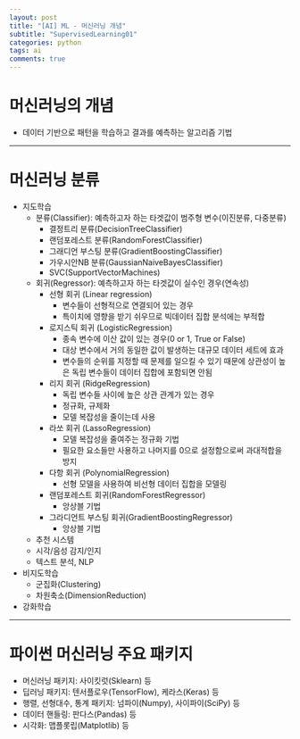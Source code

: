 ```yaml
---
layout: post
title: "[AI] ML - 머신러닝 개념"
subtitle: "SupervisedLearning01"
categories: python
tags: ai
comments: true
---
```


# 머신러닝의 개념
- 데이터 기반으로 패턴을 학습하고 결과를 예측하는 알고리즘 기법
 
* * *

# 머신러닝 분류
- 지도학습
    - 분류(Classifier): 예측하고자 하는 타겟값이 범주형 변수(이진분류, 다중분류)
        - 결정트리 분류(DecisionTreeClassifier)
        - 랜덤포레스트 분류(RandomForestClassifier)
        - 그래디언 부스팅 분류(GradientBoostingClassifier)
        - 가우시안NB 분류(GaussianNaiveBayesClassifier)
        - SVC(SupportVectorMachines)
    - 회귀(Regressor): 예측하고자 하는 타겟값이 실수인 경우(연속성)
        - 선형 회귀 (Linear regression)
            - 변수들이 선형적으로 연결되어 있는 경우
            - 특이치에 영향을 받기 쉬우므로 빅데이터 집합 분석에는 부적합
        - 로지스틱 회귀 (LogisticRegression)
            - 종속 변수에 이산 값이 있는 경우(0 or 1, True or False)
            - 대상 변수에서 거의 동일한 값이 발생하는 대규모 데이터 세트에 효과
            - 변수들의 순위를 지정할 때 문제를 일으킬 수 있기 때문에 상관성이 높은 독립 변수들이 데이터 집합에 포함되면 안됨
        - 리지 회귀 (RidgeRegression)
            - 독립 변수들 사이에 높은 상관 관계가 있는 경우
            - 정규화, 규제화
            - 모델 복잡성을 줄이는데 사용
        - 라쏘 회귀 (LassoRegression)
            - 모델 복잡성을 줄여주는 정규화 기법
            - 필요한 요소들만 사용하고 나머지를 0으로 설정함으로써 과대적합을 방지
        - 다항 회귀 (PolynomialRegression)
            - 선형 모델을 사용하여 비선형 데이터 집합을 모델링
        - 랜덤포레스트 회귀(RandomForestRegressor)
            - 앙상블 기법
        - 그라디언트 부스팅 회귀(GradientBoostingRegressor)
            - 앙상블 기법
    - 추천 시스템
    - 시각/음성 감지/인지
    - 텍스트 분석, NLP
- 비지도학습
    - 군집화(Clustering)
    - 차원축소(DimensionReduction)
- 강화학습

* * *

# 파이썬 머신러닝 주요 패키지
- 머신러닝 패키지: 사이킷럿(Sklearn) 등
- 딥러닝 패키지: 텐서플로우(TensorFlow), 케라스(Keras) 등
- 행렬, 선형대수, 통계 패키지: 넘파이(Numpy), 사이파이(SciPy) 등
- 데이터 핸들링: 판다스(Pandas) 등
- 시각화: 맵플롯립(Matplotlib) 등